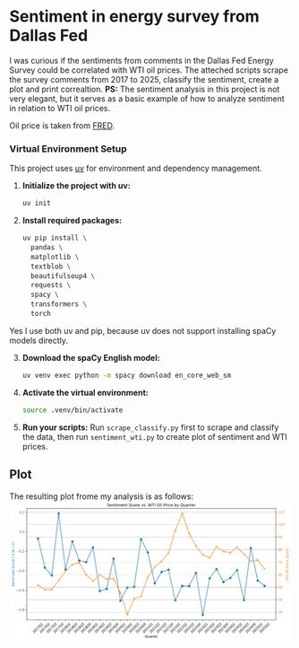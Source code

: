 # Sentiment in energy survey from Dallas Fed
I was curious if the sentiments from comments in the Dallas Fed Energy Survey could be correlated with WTI oil prices. The atteched scripts scrape the survey comments from 2017 to 2025, classify the sentiment, create a plot and print correaltion.
**PS:** The sentiment analysis in this project is not very elegant, but it serves as a basic example of how to analyze sentiment in relation to WTI oil prices. 

Oil price is taken from [FRED](https://fred.stlouisfed.org/series/DCOILWTICO).

### Virtual Environment Setup
This project uses [uv](https://github.com/astral-sh/uv) for environment and dependency management.

1. **Initialize the project with uv:**
    ```bash
    uv init
    ```

2. **Install required packages:**
    ```bash
    uv pip install \
      pandas \
      matplotlib \
      textblob \
      beautifulsoup4 \
      requests \
      spacy \
      transformers \
      torch
    ```
Yes I use both uv and pip, because uv does not support installing spaCy models directly.

3. **Download the spaCy English model:**
    ```bash
    uv venv exec python -m spacy download en_core_web_sm
    ```

4. **Activate the virtual environment:**
    ```bash
    source .venv/bin/activate
    ```

5. **Run your scripts:**
Run `scrape_classify.py` first to scrape and classify the data, then run `sentiment_wti.py` to create plot of sentiment and WTI prices.


## Plot
The resulting plot frome my analysis is as follows:
![Sentiment vs WTI Oil Prices](sentiment_vs_wti.png)
